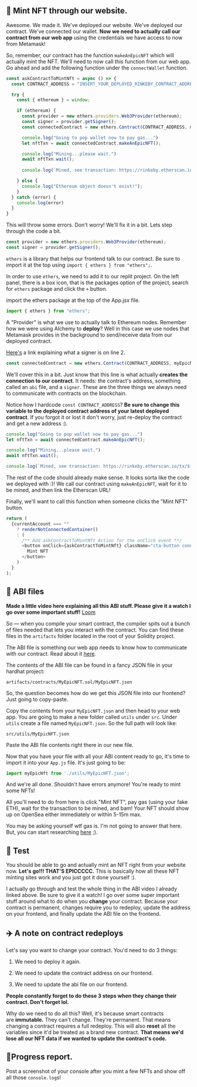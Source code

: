 💚 Mint NFT through our website.
----------------

Awesome. We made it. We've deployed our website. We've deployed our contract. We've connected our wallet. **Now we need to actually call our contract from our web app** using the credentials we have access to now from Metamask!

So, remember, our contract has the function `makeAnEpicNFT` which will actually mint the NFT. We'll need to now call this function from our web app. Go ahead and add the following function under the `connectWallet` function.

```javascript
const askContractToMintNft = async () => {
  const CONTRACT_ADDRESS = "INSERT_YOUR_DEPLOYED_RINKEBY_CONTRACT_ADDRESS";

  try {
    const { ethereum } = window;

    if (ethereum) {
      const provider = new ethers.providers.Web3Provider(ethereum);
      const signer = provider.getSigner();
      const connectedContract = new ethers.Contract(CONTRACT_ADDRESS, myEpicNft.abi, signer);

      console.log("Going to pop wallet now to pay gas...")
      let nftTxn = await connectedContract.makeAnEpicNFT();

      console.log("Mining...please wait.")
      await nftTxn.wait();
      
      console.log(`Mined, see transaction: https://rinkeby.etherscan.io/tx/${nftTxn.hash}`);

    } else {
      console.log("Ethereum object doesn't exist!");
    }
  } catch (error) {
    console.log(error)
  }
}
```

This will throw some errors. Don't worry! We'll fix it in a bit. Lets step through the code a bit.

```javascript
const provider = new ethers.providers.Web3Provider(ethereum);
const signer = provider.getSigner();
```

`ethers` is a library that helps our frontend talk to our contract. Be sure to import it at the top using `import { ethers } from "ethers";`.

In order to use `ethers`, we need to add it to our replit project. On the left panel, there is a box icon, that is the packages option of the project, search for `ethers` package and click the `+` button.

import the ethers package at the top of the App.jsx file.
```javascript
import { ethers } from "ethers";
```

A "Provider" is what we use to actually talk to Ethereum nodes. Remember how we were using Alchemy to **deploy**? Well in this case we use nodes that Metamask provides in the background to send/receive data from our deployed contract.

[Here's](https://docs.ethers.io/v5/api/signer/#signers) a link explaining what a signer is on line 2.

```javascript
const connectedContract = new ethers.Contract(CONTRACT_ADDRESS, myEpicNft.abi, signer);
```

We'll cover this in a bit. Just know that this line is what actually **creates the connection to our contract**. It needs: the contract's address, something called an `abi` file, and a `signer`. These are the three things we always need to communicate with contracts on the blockchain.

Notice how I hardcode `const CONTRACT_ADDRESS`? **Be sure to change this variable to the deployed contract address of your latest deployed contract**. If you forgot it or lost it don't worry, just re-deploy the contract and get a new address :).

```javascript
console.log("Going to pop wallet now to pay gas...")
let nftTxn = await connectedContract.makeAnEpicNFT();

console.log("Mining...please wait.")
await nftTxn.wait();

console.log(`Mined, see transaction: https://rinkeby.etherscan.io/tx/${nftTxn.hash}`);
```

The rest of the code should already make sense. It looks sorta like the code we deployed with :)! We call our contract using `makeAnEpicNFT`, wait for it to be mined, and then link the Etherscan URL!

Finally, we'll want to call this function when someone clicks the "Mint NFT" button.

```javascript
return (
  {currentAccount === "" 
    ? renderNotConnectedContainer()
    : (
      /** Add askContractToMintNft Action for the onClick event **/
      <button onClick={askContractToMintNft} className="cta-button connect-wallet-button">
        Mint NFT
      </button>
    )
  }
);
```


📂 ABI files
----------------

**Made a little video here explaining all this ABI stuff. Please give it a watch I go over some important stuff!**
[Loom](https://www.loom.com/share/2d493d687e5e4172ba9d47eeede64a37)

So — when you compile your smart contract, the compiler spits out a bunch of files needed that lets you interact with the contract. You can find these files in the `artifacts` folder located in the root of your Solidity project.

The ABI file is something our web app needs to know how to communicate with our contract. Read about it [here](https://docs.soliditylang.org/en/v0.5.3/abi-spec.html).

The contents of the ABI file can be found in a fancy JSON file in your hardhat project:

`artifacts/contracts/MyEpicNFT.sol/MyEpicNFT.json`

So, the question becomes how do we get this JSON file into our frontend? Just going to copy-paste.

Copy the contents from your `MyEpicNFT.json` and then head to your web app. You are going to make a new folder called `utils` under `src`. Under `utils` create a file named `MyEpicNFT.json`. So the full path will look like:

`src/utils/MyEpicNFT.json`

Paste the ABI file contents right there in our new file.

Now that you have your file with all your ABI content ready to go, it's time to import it into your `App.js` file. It's just going to be:

```javascript
import myEpicNft from './utils/MyEpicNFT.json';
```

And we're all done. Shouldn't have errors anymore! You're ready to mint some NFTs!

All you'll need to do from here is click "Mint NFT", pay gas (using your fake ETH), wait for the transaction to be mined, and bam! Your NFT should show up on OpenSea either immediately or within 5-15m max.

You may be asking yourself wtf gas is. I'm not going to answer that here. But, you can start researching [here](https://ethereum.org/en/developers/docs/gas/) ;).

🤩 Test
----------------

You should be able to go and actually mint an NFT right from your website now. **Let's go!!! THAT'S EPICCCCC.** This is basically how all these NFT minting sites work and you just got it done yourself :).

I actually go through and test the whole thing in the ABI video I already linked above. Be sure to give it a watch! I go over some super important stuff around what to do when you **change** your contract. Because your contract is permanent, changes require you to redeploy, update the address on your frontend, and finally update the ABI file on the frontend.

✈️ A note on contract redeploys
----------------

Let's say you want to change your contract. You'd need to do 3 things:

1. We need to deploy it again.

2. We need to update the contract address on our frontend.

3. We need to update the abi file on our frontend.

**People constantly forget to do these 3 steps when they change their contract. Don't forget lol.**

Why do we need to do all this? Well, it's because smart contracts are **immutable.** They can't change. They're permanent. That means changing a contract requires a full redeploy. This will also **reset** all the variables since it'd be treated as a brand new contract. **That means we'd lose all our NFT data if we wanted to update the contract's code.**

🚨Progress report.
------------------------
Post a screenshot of your console after you mint a few NFTs and show off all those `console.log`s!
